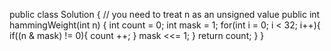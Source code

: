 public class Solution {
    // you need to treat n as an unsigned value
    public int hammingWeight(int n) {
        int count = 0;
        int mask = 1;
        for(int i = 0; i < 32; i++){
            if((n & mask) != 0){
                count ++;
            }
            mask <<= 1;
        }
        return count;
    }
}